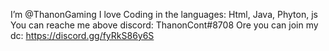 I’m @ThanonGaming
I love Coding in the languages: Html, Java, Phyton, js
You can reache me above discord: ThanonCont#8708
Ore you can join my dc: https://discord.gg/fyRkS86y6S
